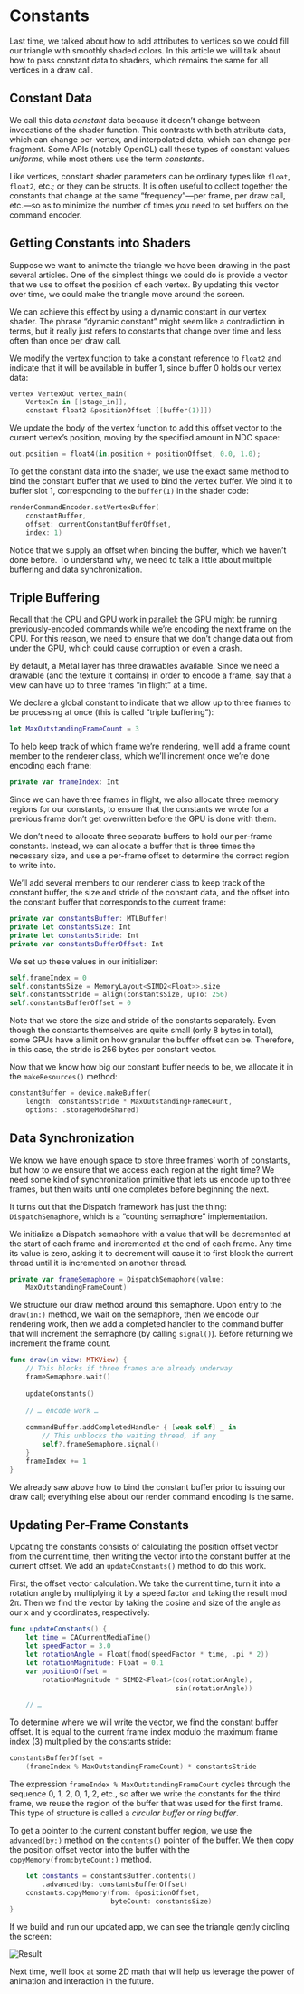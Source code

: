 # Constants

Last time, we talked about how to add attributes to vertices so we could fill our triangle with smoothly shaded colors. In this article we will talk about how to pass constant data to shaders, which remains the same for all vertices in a draw call.


## Constant Data

We call this data _constant_ data because it doesn’t change between invocations of the shader function. This contrasts with both attribute data, which can change per-vertex, and interpolated data, which can change per-fragment. Some APIs (notably OpenGL) call these types of constant values _uniforms_, while most others use the term _constants_.

Like vertices, constant shader parameters can be ordinary types like `float`, `float2`, etc.; or they can be structs. It is often useful to collect together the constants that change at the same “frequency”—per frame, per draw call, etc.—so as to minimize the number of times you need to set buffers on the command encoder.

## Getting Constants into Shaders

Suppose we want to animate the triangle we have been drawing in the past several articles. One of the simplest things we could do is provide a vector that we use to offset the position of each vertex. By updating this vector over time, we could make the triangle move around the screen.

We can achieve this effect by using a dynamic constant in our vertex shader. The phrase “dynamic constant” might seem like a contradiction in terms, but it really just refers to constants that change over time and less often than once per draw call.

We modify the vertex function to take a constant reference to `float2` and indicate that it will be available in buffer 1, since buffer 0 holds our vertex data:

```Swift
vertex VertexOut vertex_main(
    VertexIn in [[stage_in]],
    constant float2 &positionOffset [[buffer(1)]])
```

We update the body of the vertex function to add this offset vector to the current vertex’s position, moving by the specified amount in NDC space:

```Swift
out.position = float4(in.position + positionOffset, 0.0, 1.0);
```

To get the constant data into the shader, we use the exact same method to bind the constant buffer that we used to bind the vertex buffer. We bind it to buffer slot 1, corresponding to the `buffer(1)` in the shader code:

```Swift
renderCommandEncoder.setVertexBuffer(
    constantBuffer, 
    offset: currentConstantBufferOffset, 
    index: 1)
```

Notice that we supply an offset when binding the buffer, which we haven’t done before. To understand why, we need to talk a little about multiple buffering and data synchronization.

## Triple Buffering

Recall that the CPU and GPU work in parallel: the GPU might be running previously-encoded commands while we’re encoding the next frame on the CPU. For this reason, we need to ensure that we don’t change data out from under the GPU, which could cause corruption or even a crash.

By default, a Metal layer has three drawables available. Since we need a drawable (and the texture it contains) in order to encode a frame, say that a view can have up to three frames “in flight” at a time.

We declare a global constant to indicate that we allow up to three frames to be processing at once (this is called “triple buffering”):

```Swift
let MaxOutstandingFrameCount = 3
```

To help keep track of which frame we’re rendering, we’ll add a frame count member to the renderer class, which we’ll increment once we’re done encoding each frame:

```Swift
private var frameIndex: Int
```

Since we can have three frames in flight, we also allocate three memory regions for our constants, to ensure that the constants we wrote for a previous frame don’t get overwritten before the GPU is done with them.

We don’t need to allocate three separate buffers to hold our per-frame constants. Instead, we can allocate a buffer that is three times the necessary size, and use a per-frame offset to determine the correct region to write into.

We’ll add several members to our renderer class to keep track of the constant buffer, the size and stride of the constant data, and the offset into the constant buffer that corresponds to the current frame:

```Swift
private var constantsBuffer: MTLBuffer!
private let constantsSize: Int
private let constantsStride: Int
private var constantsBufferOffset: Int
```

We set up these values in our initializer:

```Swift
self.frameIndex = 0
self.constantsSize = MemoryLayout<SIMD2<Float>>.size
self.constantsStride = align(constantsSize, upTo: 256)
self.constantsBufferOffset = 0
```

Note that we store the size and stride of the constants separately. Even though the constants themselves are quite small (only 8 bytes in total), some GPUs have a limit on how granular the buffer offset can be. Therefore, in this case, the stride is 256 bytes per constant vector.

Now that we know how big our constant buffer needs to be, we allocate it in the `makeResources()` method:

```Swift
constantBuffer = device.makeBuffer(
    length: constantsStride * MaxOutstandingFrameCount,
    options: .storageModeShared)
```

## Data Synchronization

We know we have enough space to store three frames’ worth of constants, but how to we ensure that we access each region at the right time? We need some kind of synchronization primitive that lets us encode up to three frames, but then waits until one completes before beginning the next.

It turns out that the Dispatch framework has just the thing: `DispatchSemaphore`, which is a “counting semaphore” implementation.

We initialize a Dispatch semaphore with a value that will be decremented at the start of each frame and incremented at the end of each frame. Any time its value is zero, asking it to decrement will cause it to first block the current thread until it is incremented on another thread.

```Swift
private var frameSemaphore = DispatchSemaphore(value: 
    MaxOutstandingFrameCount)
```

We structure our draw method around this semaphore. Upon entry to the `draw(in:)` method, we wait on the semaphore, then we encode our rendering work, then we add a completed handler to the command buffer that will increment the semaphore (by calling `signal()`). Before returning we increment the frame count.

```Swift
func draw(in view: MTKView) {
    // This blocks if three frames are already underway
    frameSemaphore.wait() 
    
    updateConstants()
    
    // … encode work …
    
    commandBuffer.addCompletedHandler { [weak self] _ in
        // This unblocks the waiting thread, if any
        self?.frameSemaphore.signal()
    }
    frameIndex += 1
}
```

We already saw above how to bind the constant buffer prior to issuing our draw call; everything else about our render command encoding is the same.

## Updating Per-Frame Constants

Updating the constants consists of calculating the position offset vector from the current time, then writing the vector into the constant buffer at the current offset. We add an `updateConstants()` method to do this work.

First, the offset vector calculation. We take the current time, turn it into a rotation angle by multiplying it by a speed factor and taking the result mod 2π. Then we find the vector by taking the cosine and size of the angle as our x and y coordinates, respectively:

```Swift
func updateConstants() {
    let time = CACurrentMediaTime()
    let speedFactor = 3.0
    let rotationAngle = Float(fmod(speedFactor * time, .pi * 2))
    let rotationMagnitude: Float = 0.1
    var positionOffset = 
        rotationMagnitude * SIMD2<Float>(cos(rotationAngle), 
                                         sin(rotationAngle))
                 
    // …
```

To determine where we will write the vector, we find the constant buffer offset. It is equal to the current frame index modulo the maximum frame index (3) multiplied by the constants stride:

```Swift
constantsBufferOffset = 
    (frameIndex % MaxOutstandingFrameCount) * constantsStride
```

The expression `frameIndex % MaxOutstandingFrameCount` cycles through the sequence 0, 1, 2, 0, 1, 2, etc., so after we write the constants for the third frame, we reuse the region of the buffer that was used for the first frame. This type of structure is called a _circular buffer_ or _ring buffer_.

To get a pointer to the current constant buffer region, we use the `advanced(by:)` method on the `contents()` pointer of the buffer. We then copy the position offset vector into the buffer with the `copyMemory(from:byteCount:)` method.

```Swift
    let constants = constantsBuffer.contents()
        .advanced(by: constantsBufferOffset)
    constants.copyMemory(from: &positionOffset, 
                         byteCount: constantsSize)
}
```

If we build and run our updated app, we can see the triangle gently circling the screen:

![Result](sample.png)

Next time, we’ll look at some 2D math that will help us leverage the power of animation and interaction in the future.